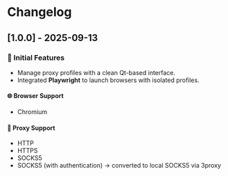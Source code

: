 # Changelog

## [1.0.0] - 2025-09-13
### 🚀 Initial Features
- Manage proxy profiles with a clean Qt-based interface.
- Integrated **Playwright** to launch browsers with isolated profiles.

#### 🌐 Browser Support
- Chromium

#### 🔑 Proxy Support
- HTTP
- HTTPS
- SOCKS5
- SOCKS5 (with authentication) → converted to local SOCKS5 via 3proxy
